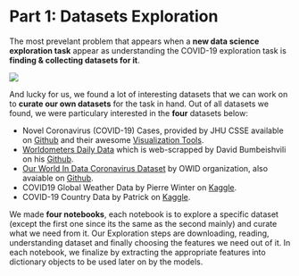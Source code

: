 # Part 1: Datasets Exploration 

The most prevelant problem that appears when a **new data science exploration task** appear as understanding the COVID-19 exploration task is **finding & collecting datasets for it**.

![](https://miro.medium.com/max/1200/1*GRHR16nydMdpADOi5MIk_w.jpeg)

And lucky for us, we found a lot of interesting datasets that we can work on to **curate our own datasets** for the task in hand.
Out of all datasets we found, we were particulary interested in the **four** datasets below:

* Novel Coronavirus (COVID-19) Cases, provided by JHU CSSE available on [Github](https://github.com/CSSEGISandData/COVID-19) and their awesome [Visualization Tools](https://www.arcgis.com/apps/opsdashboard/index.html#/bda7594740fd40299423467b48e9ecf6).
* [Worldometers Daily Data](https://www.worldometers.info/coronavirus/) which is web-scrapped by David Bumbeishvili on his [Github](https://github.com/bumbeishvili/covid19-daily-data).
* [Our World In Data Coronavirus Dataset](https://ourworldindata.org/coronavirus) by OWID organization, also avaiable on [Github](https://github.com/owid/covid-19-data).
* COVID19 Global Weather Data by Pierre Winter on [Kaggle](https://www.kaggle.com/winterpierre91/covid19-global-weather-data).
* COVID-19 Country Data by Patrick on [Kaggle](https://www.kaggle.com/bitsnpieces/covid19-country-data).

We made **four notebooks**, each notebook is to explore a specific dataset (except the first one since its the same as the second mainly) and curate what we need from it.
Our Exploration steps are downloading, reading, understanding dataset and finally choosing the features we need out of it. In each notebook, we finalize by extracting the appropriate features into dictionary objects to be used later on by the models.
